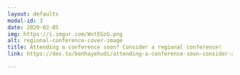 ```yaml
---
layout: defaults
modal-id: 3
date: 2020-02-05
img: https://i.imgur.com/WxtEGzG.png 
alt: regional-conference-cover-image
title: Attending a conference soon? Consider a regional conference!
link: https://dev.to/benhayehudi/attending-a-conference-soon-consider-a-regional-conference-106h

---
```

